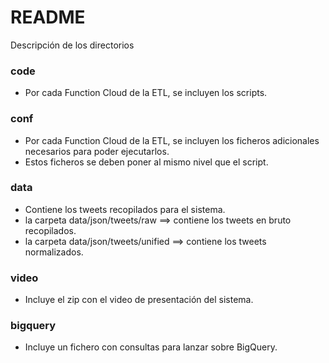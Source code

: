 # README #

Descripción de los directorios

### code

* Por cada Function Cloud de la ETL, se incluyen los scripts. 

### conf

* Por cada Function Cloud de la ETL, se incluyen los ficheros adicionales necesarios para poder ejecutarlos. 
* Estos ficheros se deben poner al mismo nivel que el script.

### data

* Contiene los tweets recopilados para el sistema.
* la carpeta data/json/tweets/raw ==> contiene los tweets en bruto recopilados.
* la carpeta data/json/tweets/unified ==> contiene los tweets normalizados.

### video

* Incluye el zip con el video de presentación del sistema.

### bigquery

* Incluye un fichero con consultas para lanzar sobre BigQuery.

